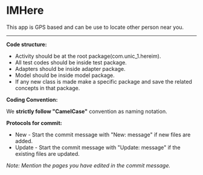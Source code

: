 # IMHere

This app is GPS based and can be use to locate other person near you.

<hr>

<strong>Code structure:</strong>

<ul>
<li> Activity should be at the root package(com.unic_1.hereim).</li>

<li> All test codes should be inside test package.</li>

<li> Adapters should be inside adapter package.</li>

<li> Model should be inside model package.</li>

<li> If any new class is made make a specific package and save the related concepts in that package.</li>
</ul>



<strong>Coding Convention:</strong>

We <strong>strictly follow "CamelCase"</strong> convention as naming notation.



<strong>Protocols for commit:</strong>
<ul>
<li>New  - Start the commit message with "New: message" if new files are added.</li>

<li>Update - Start the commit message with "Update: message" if the existing files are updated.</li>
</ul>

<em>Note: Mention the pages you have edited in the commit message.</em>


